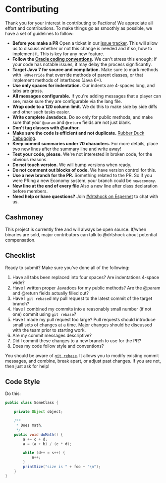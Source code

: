 Contributing
============

Thank you for your interest in contributing to Factions! We appreciate all effort
and contributions. To make things go as smoothly as possible, we have a set of
guidelines to follow:

* **Before you make a PR** Open a ticket in our [issue tracker](https://github.com/drtshock/FactionShock). This will allow us
  to discuss whether or not this change is needed and if so, how to implement it. This is key for any new feature.
* **Follow the [Oracle coding conventions](http://www.oracle.com/technetwork/java/codeconvtoc-136057.html).**
  We can't stress this enough; if your code has notable issues, it may delay
  the process significantly.
* **Target Java 7 for source and compilation.** Make sure to mark methods with
  ` @Override` that override methods of parent classes, or that implement
  methods of interfaces (Java 6+).
* **Use only spaces for indentation.** Our indents are 4-spaces long, and tabs
  are gross.
* **All messages configurable.** If you're adding messages that a player can see, make sure they are configurable
  via the lang file.
* **Wrap code to a 120 column limit.** We do this to make side by side diffs
  and other such tasks easier.
* **Write complete Javadocs.** Do so only for public methods, and make sure
  that your `@param` and `@return` fields are not just blank.
* **Don't tag classes with @author.**
* **Make sure the code is efficient and not duplicate.** [Rubber Duck Debugging](http://www.rubberduckdebugging.com).
* **Keep commit summaries under 70 characters.** For more details, place two
  new lines after the summary line and write away!
* **Test your code, please.** We're not interested in broken code, for the obvious reasons.
* **Do not touch version.** We will bump versions when ready.
* **Do not comment out blocks of code.** We have version control for this.
* **Use a new branch for the PR.** Something related to the PR. So if you were PRing a new Economy system, your branch
  could be `neweconomy`.
* **New line at the end of every file** Also a new line after class declaration before members.
* **Need help or have questions?** Join [#drtshock on Espernet](http://webchat.esper.net/?channels=drtshock) to chat with us.

Cashmoney
--------
This project is currently free and will always be open source. If/when binaries are sold, major contributors can talk to @drtshock
about potential compensation.

Checklist
---------

Ready to submit? Make sure you've done all of the following:

1. Have all tabs been replaced into four spaces? Are indentations 4-space wide?
2. Have I written proper Javadocs for my public methods? Are the @param and
   @return fields actually filled out?
3. Have I `git rebase`d my pull request to the latest commit of the target
   branch?
4. Have I combined my commits into a reasonably small number (if not one)
   commit using `git rebase`?
5. Have I made my pull request too large? Pull requests should introduce
   small sets of changes at a time. Major changes should be discussed with
   the team prior to starting work.
6. Are my commit messages descriptive?
7. Did I commit these changes to a new branch to use for the PR?
8. Does my code follow style and conventions?

You should be aware of [`git rebase`](http://learn.github.com/p/rebasing.html).
It allows you to modify existing commit messages, and combine, break apart, or
adjust past changes. If you are not, then just ask for help!

Code Style
-------

Do this:

```java
public class SomeClass {

    private Object object;

    /**
     * Does math.
     */
    public void doMath() {
        a += c + d;
        a = (a + b) / (c * d);

        while (d++ = s++) {
            n++;
        }
        printSize("size is " + foo + "\n");
    }
}
```
